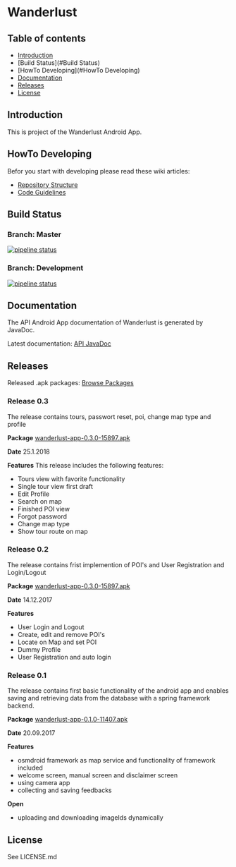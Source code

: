 ﻿# Wanderlust

## Table of contents

- [Introduction](#Introduction)
- [Build Status](#Build Status)
- [HowTo Developing](#HowTo Developing)
- [Documentation](#Documentation)
- [Releases](#Releases)
- [License](#License)


## Introduction
This is project of the Wanderlust Android App.

## HowTo Developing
Befor you start with developing please read these wiki articles:

 - [Repository Structure](https://gitlab.fhnw.ch/IP-34v_Wanderlust/Wanderlust_Frontend_Application/wikis/Repository-Structure)
 - [Code Guidelines](https://www.cs.technik.fhnw.ch/confluence16/display/VT341710/SA+Artifact?preview=/76874293/87425074/CodeGuidelines_V1.0.pdf)

## Build Status
### Branch: Master
[![pipeline status](https://gitlab.fhnw.ch/IP-34v_Wanderlust/Wanderlust_Frontend_Application/badges/master/pipeline.svg)](https://gitlab.fhnw.ch/IP-34v_Wanderlust/Wanderlust_Frontend_Application/commits/master)

### Branch: Development

[![pipeline status](https://gitlab.fhnw.ch/IP-34v_Wanderlust/Wanderlust_Frontend_Application/badges/development/pipeline.svg)](https://gitlab.fhnw.ch/IP-34v_Wanderlust/Wanderlust_Frontend_Application/commits/development)

## Documentation
The API Android App documentation of Wanderlust is generated by JavaDoc.

Latest documentation: [API JavaDoc](http://86.119.40.34/Frontend_Android_App/Documentation/)

## Releases
Released .apk packages: [Browse Packages](http://86.119.40.34/Frontend_Android_App)

### Release 0.3
The release contains tours, passwort reset, poi, change map type and profile

**Package**
[wanderlust-app-0.3.0-15897.apk](http://86.119.40.34/Frontend_Android_App/wanderlust-app-0.3.0-15897.apk)

**Date**
25.1.2018

**Features**
This release includes the following features:
  - Tours view with favorite functionality
  - Single tour view first draft
  - Edit Profile
  - Search on map
  - Finished POI view
  - Forgot password
  - Change map type
  - Show tour route on map

### Release 0.2
The release contains frist implemention of POI's and User Registration and Login/Logout

**Package**
[wanderlust-app-0.3.0-15897.apk](http://86.119.40.34/Frontend_Android_App/wanderlust-app-0.3.0-15897.apk)

**Date**
14.12.2017

**Features**
  - User Login and Logout
  - Create, edit and remove POI's
  - Locate on Map and set POI
  - Dummy Profile
  - User Registration and auto login


### Release 0.1
The release contains first basic functionality of the android app and enables saving and retrieving data from the database with a spring framework backend.

**Package**
[wanderlust-app-0.1.0-11407.apk](http://86.119.40.34/Frontend_Android_App/wanderlust-app-0.1.0-11407.apk)

**Date**
20.09.2017

**Features**
- osmdroid framework as map service and functionality of framework included
- welcome screen, manual screen and disclaimer screen
- using camera app
- collecting and saving feedbacks

**Open**
- uploading and downloading imageIds dynamically

## License
See LICENSE.md